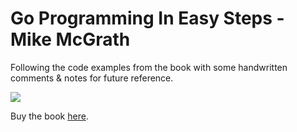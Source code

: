 # Go Programming In Easy Steps - Mike McGrath

Following the code examples from the book with some handwritten comments & notes for future reference.

![](https://i.imgur.com/NKknHq8.png)

Buy the book [here](https://www.amazon.co.uk/GO-Programming-easy-steps-language/dp/1840789190).